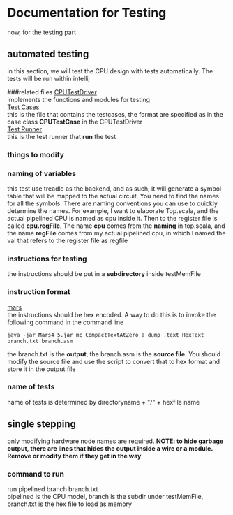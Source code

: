 Documentation for Testing
=======================

now, for the testing part

## automated testing
in this section, we will test the CPU design with tests automatically. The tests 
will be run within intellij

###related files
[CPUTestDriver](src/main/scala/cpu/testing/CPUTestDriver.scala)<br/>
implements the functions and modules for testing<br>
[Test Cases](src/main/scala/cpu/testing/TestCases.scala)<br>
this is the file that contains the testcases, the format are specified 
as in the case class **CPUTestCase** in the CPUTestDriver<br>
[Test Runner](src/test/scala/cpu/CPUTester.scala)<br>
this is the test runner that **run** the test

### things to modify
### naming of variables
this test use treadle as the backend, and as such, it will generate a symbol
table that will be mapped to the actual circuit. You need to find the names for
all the symbols. There are naming conventions you can use to quickly determine
the names. For example, I want to elaborate Top.scala, and the actual pipelined 
CPU is named as cpu inside it. Then to the register file is called **cpu.regFile**.
The name **cpu** comes from the **naming** in top.scala, and the name **regFile**
comes from my actual pipelined cpu, in which I named the val that refers to the 
register file as regfile
### instructions for testing
the instructions should be put in a **subdirectory** inside testMemFile
### instruction format
[mars](https://courses.missouristate.edu/KenVollmar/MARS/)<br>
the instructions should be hex encoded. A way to do this is to invoke the
following command in the command line 
```shell script
java -jar Mars4_5.jar mc CompactTextAtZero a dump .text HexText branch.txt branch.asm
```
the branch.txt is the **output**, the branch.asm is the **source file**. You should modify
the source file and use the script to convert that to hex format and store it in the output file
### name of tests
name of tests is determined by directoryname + "/" + hexfile name

## single stepping
only modifying hardware node names are required. 
**NOTE: to hide garbage output, there are lines that hides the output inside
a wire or a module. Remove or modify them if they get in the way**
### command to run
run pipelined branch branch.txt<br>
pipelined is the CPU model, branch is the subdir under testMemFile, branch.txt is the
hex file to load as memory
